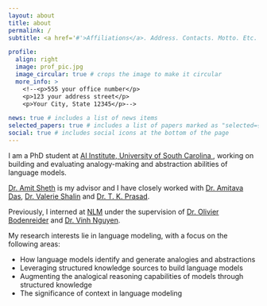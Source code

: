 ```yaml
---
layout: about
title: about
permalink: /
subtitle: <a href='#'>Affiliations</a>. Address. Contacts. Motto. Etc.

profile:
  align: right
  image: prof_pic.jpg
  image_circular: true # crops the image to make it circular
  more_info: >
    <!--<p>555 your office number</p>
    <p>123 your address street</p>
    <p>Your City, State 12345</p>-->

news: true # includes a list of news items
selected_papers: true # includes a list of papers marked as "selected={true}"
social: true # includes social icons at the bottom of the page
---
```


<!--Write your biography here. Tell the world about yourself. Link to your favorite [subreddit](http://reddit.com). You can put a picture in, too. The code is already in, just name your picture `prof_pic.jpg` and put it in the `img/` folder.

Put your address / P.O. box / other info right below your picture. You can also disable any of these elements by editing `profile` property of the YAML header of your `_pages/about.md`. Edit `_bibliography/papers.bib` and Jekyll will render your [publications page](/al-folio/publications/) automatically.

Link to your social media connections, too. This theme is set up to use [Font Awesome icons](https://fontawesome.com/) and [Academicons](https://jpswalsh.github.io/academicons/), like the ones below. Add your Facebook, Twitter, LinkedIn, Google Scholar, or just disable all of them.-->
I am a PhD student at <a href='https://aiisc.ai/index.html'>AI Institute, University of South Carolina </a>, working on building and evaluating analogy-making and abstraction abilities of language models.

<a href='https://amit.aiisc.ai/'>Dr. Amit Sheth</a> is my advisor and I have closely worked with <a href='https://scholar.google.com/citations?user=HYpfhaEAAAAJ&hl=en'>Dr. Amitava Das</a>, <a href='https://scholar.google.fr/citations?hl=en&user=trFx5GIAAAAJ&view_op=list_works&sortby=pubdate'>Dr. Valerie Shalin</a> and <a href='https://scholar.google.com/citations?hl=en&user=Txz94twAAAAJ&view_op=list_works&sortby=pubdate'>Dr. T. K. Prasad</a>.

Previously, I interned at <a href='https://www.nlm.nih.gov/'>NLM</a> under the supervision of <a href='https://scholar.google.com/citations?user=UsG8QFwAAAAJ&hl=en'>Dr. Olivier Bodenreider</a> and <a href='https://scholar.google.com/citations?user=GU60-gYAAAAJ&hl=en'>Dr. Vinh Nguyen</a>.

My research interests lie in language modeling, with a focus on the following areas:
<ul>
  <li>How language models identify and generate analogies and abstractions</li>
  <li>Leveraging structured knowledge sources to build language models</li>
  <li>Augmenting the analogical reasoning capabilities of models through structured knowledge</li>
  <li>The significance of context in language modeling</li>
</ul>



